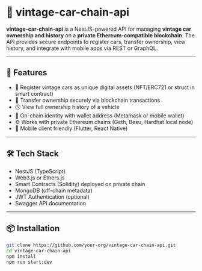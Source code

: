 # 🚗 vintage-car-chain-api

**vintage-car-chain-api** is a NestJS-powered API for managing **vintage car ownership and history** on a **private Ethereum-compatible blockchain**. The API provides secure endpoints to register cars, transfer ownership, view history, and integrate with mobile apps via REST or GraphQL.

---

## 🚀 Features

- 📜 Register vintage cars as unique digital assets (NFT/ERC721 or struct in smart contract)
- 🔑 Transfer ownership securely via blockchain transactions
- 🕓 View full ownership history of a vehicle
- 🔐 On-chain identity with wallet address (Metamask or mobile wallet)
- ⚙️ Works with private Ethereum chains (Geth, Besu, Hardhat local node)
- 📱 Mobile client friendly (Flutter, React Native)

---

## 🛠 Tech Stack

- NestJS (TypeScript)
- Web3.js or Ethers.js
- Smart Contracts (Solidity) deployed on private chain
- MongoDB (off-chain metadata)
- JWT Authentication (optional)
- Swagger API documentation

---

## 📦 Installation

```bash
git clone https://github.com/your-org/vintage-car-chain-api.git
cd vintage-car-chain-api
npm install
npm run start:dev
